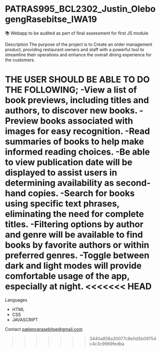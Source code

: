 
# PATRAS995_BCL2302_Justin_OlebogengRasebitse_IWA19

📚 Webapp to be audited as part of final assessment for first JS module

Description
The purpose of the project is to Create an order management product, providing restaurant owners and staff with a powerful tool to streamline their operations and enhance the overall dining experience for the customers.

THE USER SHOULD BE ABLE TO DO THE FOLLOWING;
-View a list of book previews, including titles and authors, to discover new books.
-Preview books associated with images for easy recognition.
-Read summaries of books to help make informed reading choices.
-Be able to view publication date will be displayed to assist users in determining availability as second-hand copies.
-Search for books using specific text phrases, eliminating the need for complete titles.
-Filtering options by author and genre will be available to find books by favorite authors or within preferred genres.
-Toggle between dark and light modes will provide comfortable usage of the app, especially at night.
<<<<<<< HEAD
=======

Languages
- HTML
- CSS
- JAVASCRIPT

Contact
patiencerasebitse@gmail.com
>>>>>>> 3440a858a30077c8e0d5b09754c4c3c9969fedba
